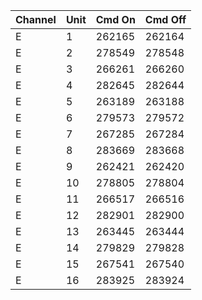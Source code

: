 Channel  | Unit  | Cmd On | Cmd Off
-------- | ----- | ------ | ------
E        | 1     | 262165 | 262164
E        | 2     | 278549 | 278548
E        | 3     | 266261 | 266260
E        | 4     | 282645 | 282644
E        | 5     | 263189 | 263188
E        | 6     | 279573 | 279572
E        | 7     | 267285 | 267284
E        | 8     | 283669 | 283668
E        | 9     | 262421 | 262420
E        | 10    | 278805 | 278804
E        | 11    | 266517 | 266516
E        | 12    | 282901 | 282900
E        | 13    | 263445 | 263444
E        | 14    | 279829 | 279828
E        | 15    | 267541 | 267540
E        | 16    | 283925 | 283924